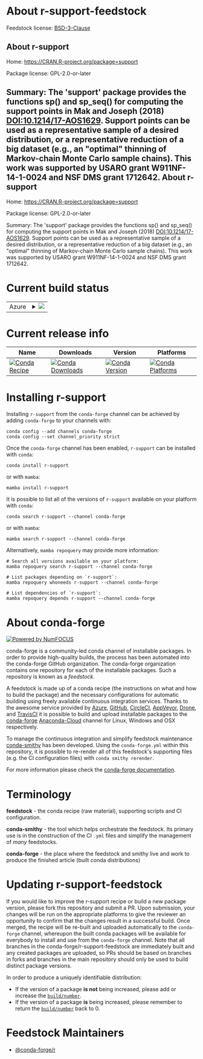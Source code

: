 About r-support-feedstock
=========================

Feedstock license: [BSD-3-Clause](https://github.com/conda-forge/r-support-feedstock/blob/main/LICENSE.txt)

About r-support
---------------

Home: https://CRAN.R-project.org/package=support

Package license: GPL-2.0-or-later

Summary: The 'support' package provides the functions sp() and sp_seq() for computing the support points in Mak and Joseph (2018) <DOI:10.1214/17-AOS1629>. Support points can be used as a representative sample of a desired distribution, or a representative reduction of a big dataset (e.g., an "optimal" thinning of Markov-chain Monte Carlo sample chains). This work was supported by USARO grant W911NF-14-1-0024 and NSF DMS grant 1712642.
About r-support
---------------

Home: https://CRAN.R-project.org/package=support

Package license: GPL-2.0-or-later

Summary: The 'support' package provides the functions sp() and sp_seq() for computing the support points in Mak and Joseph (2018) <DOI:10.1214/17-AOS1629>. Support points can be used as a representative sample of a desired distribution, or a representative reduction of a big dataset (e.g., an "optimal" thinning of Markov-chain Monte Carlo sample chains). This work was supported by USARO grant W911NF-14-1-0024 and NSF DMS grant 1712642.

Current build status
====================


<table>
    
  <tr>
    <td>Azure</td>
    <td>
      <details>
        <summary>
          <a href="https://dev.azure.com/conda-forge/feedstock-builds/_build/latest?definitionId=1691&branchName=main">
            <img src="https://dev.azure.com/conda-forge/feedstock-builds/_apis/build/status/r-support-feedstock?branchName=main">
          </a>
        </summary>
        <table>
          <thead><tr><th>Variant</th><th>Status</th></tr></thead>
          <tbody><tr>
              <td>linux_64_r_base4.2</td>
              <td>
                <a href="https://dev.azure.com/conda-forge/feedstock-builds/_build/latest?definitionId=1691&branchName=main">
                  <img src="https://dev.azure.com/conda-forge/feedstock-builds/_apis/build/status/r-support-feedstock?branchName=main&jobName=linux&configuration=linux%20linux_64_r_base4.2" alt="variant">
                </a>
              </td>
            </tr><tr>
              <td>linux_64_r_base4.3</td>
              <td>
                <a href="https://dev.azure.com/conda-forge/feedstock-builds/_build/latest?definitionId=1691&branchName=main">
                  <img src="https://dev.azure.com/conda-forge/feedstock-builds/_apis/build/status/r-support-feedstock?branchName=main&jobName=linux&configuration=linux%20linux_64_r_base4.3" alt="variant">
                </a>
              </td>
            </tr><tr>
              <td>osx_64_r_base4.2</td>
              <td>
                <a href="https://dev.azure.com/conda-forge/feedstock-builds/_build/latest?definitionId=1691&branchName=main">
                  <img src="https://dev.azure.com/conda-forge/feedstock-builds/_apis/build/status/r-support-feedstock?branchName=main&jobName=osx&configuration=osx%20osx_64_r_base4.2" alt="variant">
                </a>
              </td>
            </tr><tr>
              <td>osx_64_r_base4.3</td>
              <td>
                <a href="https://dev.azure.com/conda-forge/feedstock-builds/_build/latest?definitionId=1691&branchName=main">
                  <img src="https://dev.azure.com/conda-forge/feedstock-builds/_apis/build/status/r-support-feedstock?branchName=main&jobName=osx&configuration=osx%20osx_64_r_base4.3" alt="variant">
                </a>
              </td>
            </tr><tr>
              <td>win_64</td>
              <td>
                <a href="https://dev.azure.com/conda-forge/feedstock-builds/_build/latest?definitionId=1691&branchName=main">
                  <img src="https://dev.azure.com/conda-forge/feedstock-builds/_apis/build/status/r-support-feedstock?branchName=main&jobName=win&configuration=win%20win_64_" alt="variant">
                </a>
              </td>
            </tr>
          </tbody>
        </table>
      </details>
    </td>
  </tr>
</table>

Current release info
====================

| Name | Downloads | Version | Platforms |
| --- | --- | --- | --- |
| [![Conda Recipe](https://img.shields.io/badge/recipe-r--support-green.svg)](https://anaconda.org/conda-forge/r-support) | [![Conda Downloads](https://img.shields.io/conda/dn/conda-forge/r-support.svg)](https://anaconda.org/conda-forge/r-support) | [![Conda Version](https://img.shields.io/conda/vn/conda-forge/r-support.svg)](https://anaconda.org/conda-forge/r-support) | [![Conda Platforms](https://img.shields.io/conda/pn/conda-forge/r-support.svg)](https://anaconda.org/conda-forge/r-support) |

Installing r-support
====================

Installing `r-support` from the `conda-forge` channel can be achieved by adding `conda-forge` to your channels with:

```
conda config --add channels conda-forge
conda config --set channel_priority strict
```

Once the `conda-forge` channel has been enabled, `r-support` can be installed with `conda`:

```
conda install r-support
```

or with `mamba`:

```
mamba install r-support
```

It is possible to list all of the versions of `r-support` available on your platform with `conda`:

```
conda search r-support --channel conda-forge
```

or with `mamba`:

```
mamba search r-support --channel conda-forge
```

Alternatively, `mamba repoquery` may provide more information:

```
# Search all versions available on your platform:
mamba repoquery search r-support --channel conda-forge

# List packages depending on `r-support`:
mamba repoquery whoneeds r-support --channel conda-forge

# List dependencies of `r-support`:
mamba repoquery depends r-support --channel conda-forge
```


About conda-forge
=================

[![Powered by
NumFOCUS](https://img.shields.io/badge/powered%20by-NumFOCUS-orange.svg?style=flat&colorA=E1523D&colorB=007D8A)](https://numfocus.org)

conda-forge is a community-led conda channel of installable packages.
In order to provide high-quality builds, the process has been automated into the
conda-forge GitHub organization. The conda-forge organization contains one repository
for each of the installable packages. Such a repository is known as a *feedstock*.

A feedstock is made up of a conda recipe (the instructions on what and how to build
the package) and the necessary configurations for automatic building using freely
available continuous integration services. Thanks to the awesome service provided by
[Azure](https://azure.microsoft.com/en-us/services/devops/), [GitHub](https://github.com/),
[CircleCI](https://circleci.com/), [AppVeyor](https://www.appveyor.com/),
[Drone](https://cloud.drone.io/welcome), and [TravisCI](https://travis-ci.com/)
it is possible to build and upload installable packages to the
[conda-forge](https://anaconda.org/conda-forge) [Anaconda-Cloud](https://anaconda.org/)
channel for Linux, Windows and OSX respectively.

To manage the continuous integration and simplify feedstock maintenance
[conda-smithy](https://github.com/conda-forge/conda-smithy) has been developed.
Using the ``conda-forge.yml`` within this repository, it is possible to re-render all of
this feedstock's supporting files (e.g. the CI configuration files) with ``conda smithy rerender``.

For more information please check the [conda-forge documentation](https://conda-forge.org/docs/).

Terminology
===========

**feedstock** - the conda recipe (raw material), supporting scripts and CI configuration.

**conda-smithy** - the tool which helps orchestrate the feedstock.
                   Its primary use is in the construction of the CI ``.yml`` files
                   and simplify the management of *many* feedstocks.

**conda-forge** - the place where the feedstock and smithy live and work to
                  produce the finished article (built conda distributions)


Updating r-support-feedstock
============================

If you would like to improve the r-support recipe or build a new
package version, please fork this repository and submit a PR. Upon submission,
your changes will be run on the appropriate platforms to give the reviewer an
opportunity to confirm that the changes result in a successful build. Once
merged, the recipe will be re-built and uploaded automatically to the
`conda-forge` channel, whereupon the built conda packages will be available for
everybody to install and use from the `conda-forge` channel.
Note that all branches in the conda-forge/r-support-feedstock are
immediately built and any created packages are uploaded, so PRs should be based
on branches in forks and branches in the main repository should only be used to
build distinct package versions.

In order to produce a uniquely identifiable distribution:
 * If the version of a package **is not** being increased, please add or increase
   the [``build/number``](https://docs.conda.io/projects/conda-build/en/latest/resources/define-metadata.html#build-number-and-string).
 * If the version of a package **is** being increased, please remember to return
   the [``build/number``](https://docs.conda.io/projects/conda-build/en/latest/resources/define-metadata.html#build-number-and-string)
   back to 0.

Feedstock Maintainers
=====================

* [@conda-forge/r](https://github.com/conda-forge/r/)

